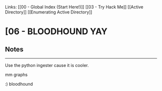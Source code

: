 Links: [[00 - Global Index (Start Here!)]] [[03 - Try Hack Me]] [[Active Directory]] [[Enumerating Active Directory]]

# [06 - BLOODHOUND YAY
## Notes
---
Use the python ingester cause it is cooler.

mm graphs

:) bloodhound
